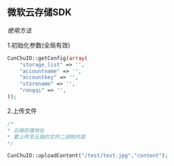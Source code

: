 ## 微软云存储SDK

*使用方法*

1.初始化参数(全局有效)


```php
CunChuIO::getConfig(array(
    "storage_list" => '',
    "accountname" => '',
    "accountkey" => '',
    "storename" => '',
    "rongqi" => '',
));
```

2.上传文件

```php
/*
* 云端存储地址
* 要上传至云端的文件二进制内容
*/

CunChuIO::uploadContent("/test/test.jpg","content");
```